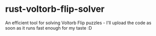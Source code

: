 # rust-voltorb-flip-solver
An efficient tool for solving Voltorb Flip puzzles - I'll upload the code as soon as it runs fast enough for my taste :D
